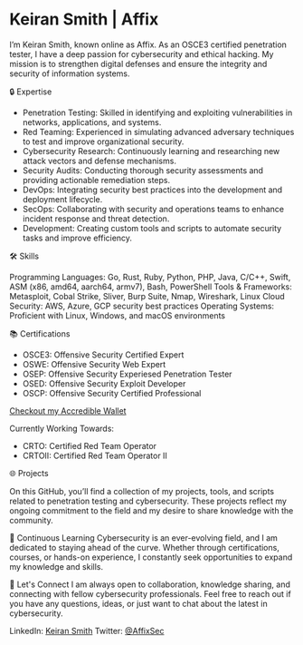 # Keiran Smith | Affix

I’m Keiran Smith, known online as Affix. As an OSCE3 certified penetration tester, I have a deep passion for cybersecurity and ethical hacking. My mission is to strengthen digital defenses and ensure the integrity and security of information systems.

🔒 Expertise

- Penetration Testing: Skilled in identifying and exploiting vulnerabilities in networks, applications, and systems.
- Red Teaming: Experienced in simulating advanced adversary techniques to test and improve organizational security.
- Cybersecurity Research: Continuously learning and researching new attack vectors and defense mechanisms.
- Security Audits: Conducting thorough security assessments and providing actionable remediation steps.
- DevOps: Integrating security best practices into the development and deployment lifecycle.
- SecOps: Collaborating with security and operations teams to enhance incident response and threat detection.
- Development: Creating custom tools and scripts to automate security tasks and improve efficiency.

🛠️ Skills

Programming Languages: Go, Rust, Ruby, Python, PHP, Java, C/C++, Swift, ASM (x86, amd64, aarch64, armv7), Bash, PowerShell
Tools & Frameworks: Metasploit, Cobal Strike, Sliver, Burp Suite, Nmap, Wireshark, Linux
Cloud Security: AWS, Azure, GCP security best practices
Operating Systems: Proficient with Linux, Windows, and macOS environments

📚 Certifications
- OSCE3: Offensive Security Certified Expert
- OSWE: Offensive Security Web Expert
- OSEP: Offensive Security Experiesed Penetration Tester
- OSED: Offensive Security Exploit Developer
- OSCP: Offensive Security Certified Professional

[Checkout my Accredible Wallet](https://www.credential.net/profile/affix/wallet)

Currently Working Towards:
- CRTO: Certified Red Team Operator
- CRTOII: Certified Red Team Operator II

🌐 Projects

On this GitHub, you’ll find a collection of my projects, tools, and scripts related to penetration testing and cybersecurity. These projects reflect my ongoing commitment to the field and my desire to share knowledge with the community.

🌱 Continuous Learning
Cybersecurity is an ever-evolving field, and I am dedicated to staying ahead of the curve. Whether through certifications, courses, or hands-on experience, I constantly seek opportunities to expand my knowledge and skills.

🤝 Let's Connect
I am always open to collaboration, knowledge sharing, and connecting with fellow cybersecurity professionals. Feel free to reach out if you have any questions, ideas, or just want to chat about the latest in cybersecurity.

LinkedIn: [Keiran Smith](https://www.linkedin.com/in/affix/)
Twitter: [@AffixSec](https://twitter.com/AffixSec)
